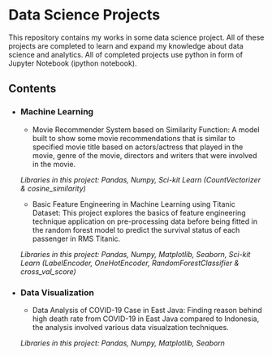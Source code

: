 # Data Science Projects
This repository contains my works in some data science project. All of these projects are completed to learn and expand my knowledge about data science and analytics.
All of completed projects use python in form of Jupyter Notebook (ipython notebook).

## Contents

- ### Machine Learning
	- Movie Recommender System based on Similarity Function: A model built to show some movie recommendations that is similar to specified movie title based on actors/actress that played in the movie, genre of the movie, directors and writers that were involved in the movie.

	_Libraries in this project: Pandas, Numpy, Sci-kit Learn (CountVectorizer & cosine_similarity)_
	
	- Basic Feature Engineering in Machine Learning using Titanic Dataset: This project explores the basics of feature engineering technique application on pre-processing data before being fitted in the random forest model to predict the survival status of each passenger in RMS Titanic.

	_Libraries in this project: Pandas, Numpy, Matplotlib, Seaborn, Sci-kit Learn (LabelEncoder, OneHotEncoder, RandomForestClassifier & cross_val_score)_
	
- ### Data Visualization
	- Data Analysis of COVID-19 Case in East Java: Finding reason behind high death rate from COVID-19 in East Java compared to Indonesia, the analysis involved various data visualzation techniques.
	
	_Libraries in this project: Pandas, Numpy, Matplotlib, Seaborn_
